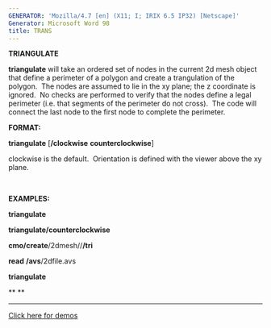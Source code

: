```yaml
---
GENERATOR: 'Mozilla/4.7 [en] (X11; I; IRIX 6.5 IP32) [Netscape]'
Generator: Microsoft Word 98
title: TRANS
---
```


 **TRIANGULATE**

**triangulate** will take an ordered set of nodes in the current 2d mesh
object that define a perimeter of a polygon and create a trangulation of
the polygon.  The nodes are assumed to lie in the xy plane; the z
coordinate is ignored.  No checks are performed to verify that the nodes
define a legal perimeter (i.e. that segments of the perimeter do not
cross).  The code will connect the last node to the first node to
complete the perimeter.

**FORMAT:**

**triangulate** [**/clockwise**  **counterclockwise**]

clockwise is the default.  Orientation is defined with the viewer above
the xy plane.

 

**EXAMPLES:**

**triangulate**

**triangulate/counterclockwise**

**cmo/create**/2dmesh//**/tri**

**read** **/avs**/2dfile.avs

**triangulate**

** ** 

** **


[Click here for demos](demos/triangulate/md/main_tri.md)
[](demos/triangulate/test/test/md/main_tri.md)
